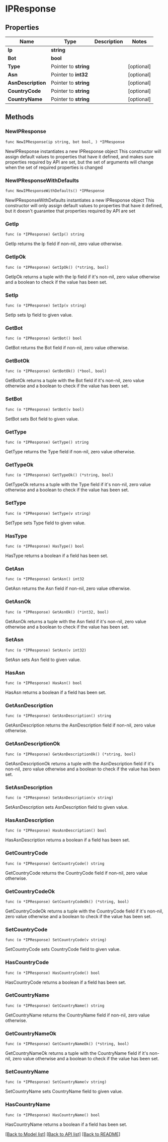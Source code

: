 # IPResponse

## Properties

Name | Type | Description | Notes
------------ | ------------- | ------------- | -------------
**Ip** | **string** |  | 
**Bot** | **bool** |  | 
**Type** | Pointer to **string** |  | [optional] 
**Asn** | Pointer to **int32** |  | [optional] 
**AsnDescription** | Pointer to **string** |  | [optional] 
**CountryCode** | Pointer to **string** |  | [optional] 
**CountryName** | Pointer to **string** |  | [optional] 

## Methods

### NewIPResponse

`func NewIPResponse(ip string, bot bool, ) *IPResponse`

NewIPResponse instantiates a new IPResponse object
This constructor will assign default values to properties that have it defined,
and makes sure properties required by API are set, but the set of arguments
will change when the set of required properties is changed

### NewIPResponseWithDefaults

`func NewIPResponseWithDefaults() *IPResponse`

NewIPResponseWithDefaults instantiates a new IPResponse object
This constructor will only assign default values to properties that have it defined,
but it doesn't guarantee that properties required by API are set

### GetIp

`func (o *IPResponse) GetIp() string`

GetIp returns the Ip field if non-nil, zero value otherwise.

### GetIpOk

`func (o *IPResponse) GetIpOk() (*string, bool)`

GetIpOk returns a tuple with the Ip field if it's non-nil, zero value otherwise
and a boolean to check if the value has been set.

### SetIp

`func (o *IPResponse) SetIp(v string)`

SetIp sets Ip field to given value.


### GetBot

`func (o *IPResponse) GetBot() bool`

GetBot returns the Bot field if non-nil, zero value otherwise.

### GetBotOk

`func (o *IPResponse) GetBotOk() (*bool, bool)`

GetBotOk returns a tuple with the Bot field if it's non-nil, zero value otherwise
and a boolean to check if the value has been set.

### SetBot

`func (o *IPResponse) SetBot(v bool)`

SetBot sets Bot field to given value.


### GetType

`func (o *IPResponse) GetType() string`

GetType returns the Type field if non-nil, zero value otherwise.

### GetTypeOk

`func (o *IPResponse) GetTypeOk() (*string, bool)`

GetTypeOk returns a tuple with the Type field if it's non-nil, zero value otherwise
and a boolean to check if the value has been set.

### SetType

`func (o *IPResponse) SetType(v string)`

SetType sets Type field to given value.

### HasType

`func (o *IPResponse) HasType() bool`

HasType returns a boolean if a field has been set.

### GetAsn

`func (o *IPResponse) GetAsn() int32`

GetAsn returns the Asn field if non-nil, zero value otherwise.

### GetAsnOk

`func (o *IPResponse) GetAsnOk() (*int32, bool)`

GetAsnOk returns a tuple with the Asn field if it's non-nil, zero value otherwise
and a boolean to check if the value has been set.

### SetAsn

`func (o *IPResponse) SetAsn(v int32)`

SetAsn sets Asn field to given value.

### HasAsn

`func (o *IPResponse) HasAsn() bool`

HasAsn returns a boolean if a field has been set.

### GetAsnDescription

`func (o *IPResponse) GetAsnDescription() string`

GetAsnDescription returns the AsnDescription field if non-nil, zero value otherwise.

### GetAsnDescriptionOk

`func (o *IPResponse) GetAsnDescriptionOk() (*string, bool)`

GetAsnDescriptionOk returns a tuple with the AsnDescription field if it's non-nil, zero value otherwise
and a boolean to check if the value has been set.

### SetAsnDescription

`func (o *IPResponse) SetAsnDescription(v string)`

SetAsnDescription sets AsnDescription field to given value.

### HasAsnDescription

`func (o *IPResponse) HasAsnDescription() bool`

HasAsnDescription returns a boolean if a field has been set.

### GetCountryCode

`func (o *IPResponse) GetCountryCode() string`

GetCountryCode returns the CountryCode field if non-nil, zero value otherwise.

### GetCountryCodeOk

`func (o *IPResponse) GetCountryCodeOk() (*string, bool)`

GetCountryCodeOk returns a tuple with the CountryCode field if it's non-nil, zero value otherwise
and a boolean to check if the value has been set.

### SetCountryCode

`func (o *IPResponse) SetCountryCode(v string)`

SetCountryCode sets CountryCode field to given value.

### HasCountryCode

`func (o *IPResponse) HasCountryCode() bool`

HasCountryCode returns a boolean if a field has been set.

### GetCountryName

`func (o *IPResponse) GetCountryName() string`

GetCountryName returns the CountryName field if non-nil, zero value otherwise.

### GetCountryNameOk

`func (o *IPResponse) GetCountryNameOk() (*string, bool)`

GetCountryNameOk returns a tuple with the CountryName field if it's non-nil, zero value otherwise
and a boolean to check if the value has been set.

### SetCountryName

`func (o *IPResponse) SetCountryName(v string)`

SetCountryName sets CountryName field to given value.

### HasCountryName

`func (o *IPResponse) HasCountryName() bool`

HasCountryName returns a boolean if a field has been set.


[[Back to Model list]](../README.md#documentation-for-models) [[Back to API list]](../README.md#documentation-for-api-endpoints) [[Back to README]](../README.md)


